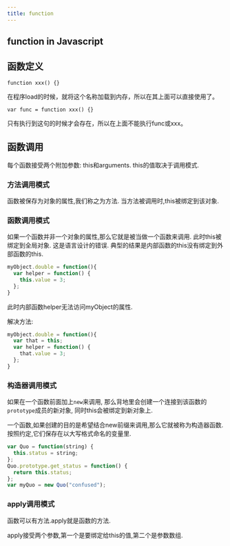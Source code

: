 ```yaml
---
title: function
---
```

## function in Javascript

## 函数定义

```
function xxx() {}
```

在程序load的时候，就将这个名称加载到内存，所以在其上面可以直接使用了。

```
var func = function xxx() {}
```

只有执行到这句的时候才会存在，所以在上面不能执行func或xxx。


## 函数调用

每个函数接受两个附加参数: this和arguments.
this的值取决于调用模式.

### 方法调用模式

函数被保存为对象的属性,我们称之为方法.
当方法被调用时,this被绑定到该对象.

### 函数调用模式

如果一个函数并非一个对象的属性,那么它就是被当做一个函数来调用.
此时this被绑定到全局对象.
这是语言设计的错误.
典型的结果是内部函数的this没有绑定到外部函数的this.

```js
myObject.double = function(){
  var helper = function() {
    this.value = 3;
  };
}
```

此时内部函数helper无法访问myObject的属性.

解决方法:

```js
myObject.double = function(){
  var that = this;
  var helper = function() {
    that.value = 3;
  };
}
```

### 构造器调用模式

如果在一个函数前面加上`new`来调用,
那么背地里会创建一个连接到该函数的`prototype`成员的新对象,
同时this会被绑定到新对象上.

一个函数,如果创建的目的是希望结合new前缀来调用,那么它就被称为构造器函数.
按照约定,它们保存在以大写格式命名的变量里.

```js
var Quo = function(string) {
  this.status = string;
};
Quo.prototype.get_status = function() {
  return this.status;
};
var myQuo = new Quo("confused");
```

### apply调用模式

函数可以有方法.apply就是函数的方法.

apply接受两个参数,第一个是要绑定给this的值,第二个是参数数组.
